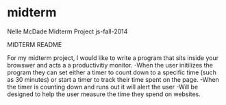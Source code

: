 midterm
=======

Nelle McDade Midterm Project js-fall-2014


MIDTERM README

For my midterm project, I would like to write a program that sits inside your browswer and acts a a productivitiy monitor.
-When the user initilizes the program they can set either a timer to count down to a specific time (such as 30 minutes) or start a timer to track their time spent on the page.
-When the timer is counting down and runs out it will alert the user
-Will be designed to help the user measure the time they spend on websites.
